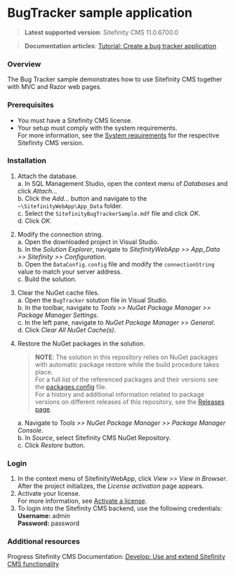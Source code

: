 BugTracker sample application
=====================================

>**Latest supported version**: Sitefinity CMS 11.0.6700.0

>**Documentation articles**: [Tutorial: Create a bug tracker application](http://docs.sitefinity.com/tutorial-create-a-bug-tracker-application)

### Overview

The Bug Tracker sample demonstrates how to use Sitefinity CMS together with MVC and Razor web pages.

### Prerequisites

- You must have a Sitefinity CMS license.
- Your setup must comply with the system requirements.  
 For more information, see the [System requirements](https://docs.sitefinity.com/system-requirements) for the  respective Sitefinity CMS version.

### Installation

1. Attach the database.  
 a. In SQL Management Studio, open the context menu of _Databases_ and click _Attach..._  
 b. Click the _Add..._ button and navigate to the `~\SitefinityWebApp\App_Data` folder.  
 c. Select the `SitefinityBugTrackerSample.mdf` file and click _OK_.  
 d. Click _OK_.
2. Modify the connection string.  
 a. Open the downloaded project in Visual Studio.  
 b. In the _Solution Explorer_, navigate to _SitefinityWebApp >> App_Data >> Sitefinity >> Configuration_.  
 b. Open the `DataConfig.config` file and modify the `connectionString` value to match your server address.  
 c. Build the solution.
2. Clear the NuGet cache files.  
 a. Open the `BugTracker` solution file in Visual Studio.  
 b. In the toolbar, navigate to _Tools >> NuGet Package Manager >> Package Manager Settings_.  
 c. In the left pane, navigate to _NuGet Package Manager >> General_.  
 d. Click _Clear All NuGet Cache(s)_.
3. Restore the NuGet packages in the solution.  
   
   >**NOTE**: The solution in this repository relies on NuGet packages with automatic package restore while the build procedure takes place.   
   >For a full list of the referenced packages and their versions see the [packages.config](https://github.com/Sitefinity-SDK/Telerik.Sitefinity.Samples.BugTracker/blob/master/SitefinityWebApp/packages.config) file.    
   >For a history and additional information related to package versions on different releases of this repository, see the [Releases page](https://github.com/Sitefinity-SDK/Telerik.Sitefinity.Samples.BugTracker/releases).
   >  
   a. Navigate to _Tools >> NuGet Package Manager >> Package Manager Console_.  
   b. In _Source_, select Sitefinity CMS NuGet Repository.  
   c. Click _Restore_ button.

### Login

1. In the context menu of SitefinityWebApp, click _View >> View in Browser_.  
 After the project initializes, the _License activation_ page appears.
2. Activate your license.  
 For more information, see [Activate a license](http://docs.sitefinity.com/activate-a-license).
3. To login into the Sitefinity CMS backend, use the following credentials:  
 **Username:** admin  
 **Password:** password

### Additional resources
Progress Sitefinity CMS Documentation: [Develop: Use and extend Sitefinity CMS functionality](http://docs.sitefinity.com/develop-create-and-manage-website-content)
